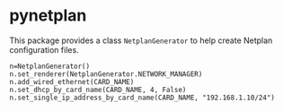 # pynetplan

This package provides a class ``NetplanGenerator`` to help create Netplan configuration files. 

```
n=NetplanGenerator()
n.set_renderer(NetplanGenerator.NETWORK_MANAGER)
n.add_wired_ethernet(CARD_NAME)
n.set_dhcp_by_card_name(CARD_NAME, 4, False)
n.set_single_ip_address_by_card_name(CARD_NAME, "192.168.1.10/24")



```